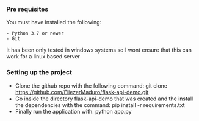 ### Pre requisites

You must have installed the following:

    - Python 3.7 or newer
    - Git

It has been only tested in windows systems so I wont ensure that this can work for a linux based server

### Setting up the project

- Clone the github repo with the following command: git clone https://github.com/EliezerMaduro/flask-api-demo.git
- Go inside the directory flask-api-demo that was created and the install the dependencies with the command: pip install -r requirements.txt
- Finally run the application with: python app.py